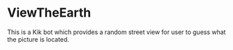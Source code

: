 # ViewTheEarth

This is a Kik bot which provides a random street view for user to guess what the picture is located.
